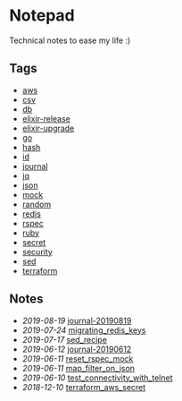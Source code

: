 # Notepad

Technical notes to ease my life :)

## Tags

- [aws](./tags/aws)
- [csv](./tags/csv)
- [db](./tags/db)
- [elixir-release](./tags/elixir-release)
- [elixir-upgrade](./tags/elixir-upgrade)
- [go](./tags/go)
- [hash](./tags/hash)
- [id](./tags/id)
- [journal](./tags/journal)
- [jq](./tags/jq)
- [json](./tags/json)
- [mock](./tags/mock)
- [random](./tags/random)
- [redis](./tags/redis)
- [rspec](./tags/rspec)
- [ruby](./tags/ruby)
- [secret](./tags/secret)
- [security](./tags/security)
- [sed](./tags/sed)
- [terraform](./tags/terraform)

## Notes

- *2019-08-19* [journal-20190819](./journal-20190819)
- *2019-07-24* [migrating_redis_keys](./migrating_redis_keys)
- *2019-07-17* [sed_recipe](./sed_recipe)
- *2019-06-12* [journal-20190612](./journal-20190612)
- *2019-06-11* [reset_rspec_mock](./reset_rspec_mock)
- *2019-06-11* [map_filter_on_json](./map_filter_on_json)
- *2019-06-10* [test_connectivity_with_telnet](./test_connectivity_with_telnet)
- *2018-12-10* [terraform_aws_secret](./terraform_aws_secret)
